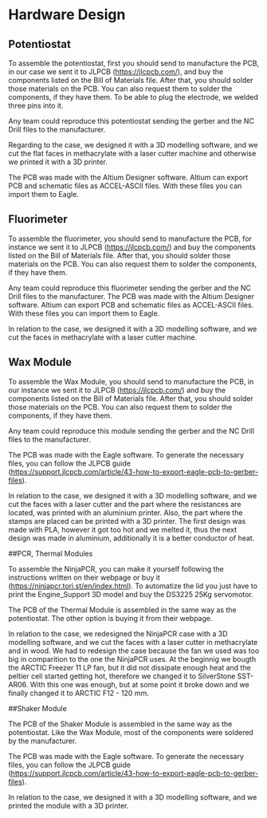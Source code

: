 
# Hardware Design


## Potentiostat


To assemble the potentiostat, first you should send to manufacture the PCB, in our case we sent it to JLPCB (https://jlcpcb.com/), and buy the components listed on the Bill of Materials file. After that, you should solder those materials on the PCB. You can also request them to solder the components, if they have them.
To be able to plug the electrode, we welded three pins into it.

Any team could reproduce this potentiostat sending the gerber and the NC Drill files to the manufacturer.

Regarding to the case, we designed it with a 3D modelling software, and we cut the flat faces in methacrylate with a laser cutter machine and otherwise we printed it with a 3D printer.

The PCB was made with the Altium Designer software. Altium can export PCB and schematic files as ACCEL-ASCII files. With these files you can import them to Eagle.


## Fluorimeter
To assemble the fluorimeter, you should send to manufacture the PCB, for instance we sent it to JLPCB (https://jlcpcb.com/) and buy the components listed on the Bill of Materials file. After that, you should solder those materials on the PCB. You can also request them to solder the components, if they have them.

Any team could reproduce this fluorimeter sending the gerber and the NC Drill files to the manufacturer. The PCB was made with the Altium Designer software. Altium can export PCB and schematic files as ACCEL-ASCII files. With these files you can import them to Eagle.

In relation to the case, we designed it with a 3D modelling software, and we cut the faces in methacrylate with a laser cutter machine.

## Wax Module

To assemble the Wax Module, you should send to manufacture the PCB, in our instance we sent it to JLPCB (https://jlcpcb.com/) and buy the components listed on the Bill of Materials file. After that, you should solder those materials on the PCB. You can also request them to solder the components, if they have them.

Any team could reproduce this module sending the gerber and the NC Drill files to the manufacturer.


The PCB was made with the Eagle software. To generate the necessary files, you can follow the JLPCB guide (https://support.jlcpcb.com/article/43-how-to-export-eagle-pcb-to-gerber-files).

In relation to the case, we designed it with a 3D modelling software, and we cut the faces with a laser cutter and the part where the resistances are located, was printed with an aluminium printer. Also, the part where the stamps are placed can be printed with a 3D printer.
The first design was made with PLA, however it got too hot and we melted it, thus the next design was made in aluminium, additionally it is a better conductor of heat. 


##PCR, Thermal Modules


To assemble the NinjaPCR, you can make it yourself following the instructions written on their webpage or buy it (https://ninjapcr.tori.st/en/index.html). 
To automatize the lid you just have to print the Engine_Support 3D model and buy the DS3225 25Kg servomotor.

The PCB of the Thermal Module is assembled in the same way as the potentiostat.
The other option is buying it from their webpage.

In relation to the case, we redesigned the NinjaPCR case with a 3D modelling software, and we cut the faces with a laser cutter in methacrylate and in wood. We had to redesign the case because the fan we used was too big in comparition to the one the NinjaPCR uses.
At the beginnig we bougth the ARCTIC Freezer 11 LP fan, but it did not dissipate enough heat and the peltier cell started getting hot, therefore we changed it to SilverStone SST-AR06. With this one was enough, but at some point it broke down and we finally changed it to ARCTIC F12 - 120 mm.


##Shaker Module

The PCB of the Shaker Module is assembled in the same way as the potentiostat. Like the Wax Module, most of the components were soldered by the manufacturer.

The PCB was made with the Eagle software. To generate the necessary files, you can follow the JLPCB guide (https://support.jlcpcb.com/article/43-how-to-export-eagle-pcb-to-gerber-files).

In relation to the case, we designed it with a 3D modelling software, and we printed the module with a 3D printer.

